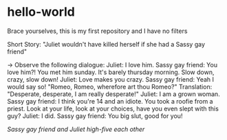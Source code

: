 # hello-world
Brace yourselves, this is my first repository and I have no filters

Short Story: "Juliet wouldn't have killed herself if she had a Sassy gay friend"

-> Observe the following dialogue:
Juliet: I love him.
Sassy gay friend: You love him?! You met him sunday. It's barely thursday morning. Slow down, crazy, slow down!
Juliet: Love makes you crazy.
Sassy gay friend: Yeah I would say so! "Romeo, Romeo, wherefore art thou Romeo?" Translation: "Desperate, desperate, I am really desperate!"
Juliet: I am a grown woman.
Sassy gay friend: I think you're 14 and an idiote. You took a roofie from a priest. Look at your life, look at your choices, have you even slept with this guy? 
Juliet: I did. 
Sassy gay friend: You big slut, good for you!

*Sassy gay friend and Juliet high-five each other*
